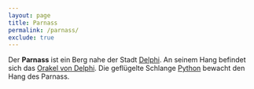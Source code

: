 ```yaml
---
layout: page
title: Parnass
permalink: /parnass/
exclude: true
---
```


Der **Parnass** ist ein Berg nahe der Stadt [Delphi](/delphi/). An seinem Hang befindet sich das [Orakel von Delphi](/orakel-von-delphi/). Die geflügelte Schlange [Python](/python/) bewacht den Hang des Parnass.
